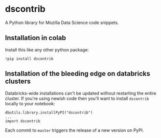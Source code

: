 # dscontrib

A Python library for Mozilla Data Science code snippets.

## Installation in colab
Install this like any other python package:
```
!pip install dscontrib
```

## Installation of the bleeding edge on databricks clusters
Databricks-wide installations can't be updated without restarting the entire cluster. If you're using newish code then you'll want to install `dscontrib` locally to your notebook:
```lang=py
dbutils.library.installPyPI("dscontrib")
...
import dscontrib
```

Each commit to `master` triggers the release of a new version on PyPI.
